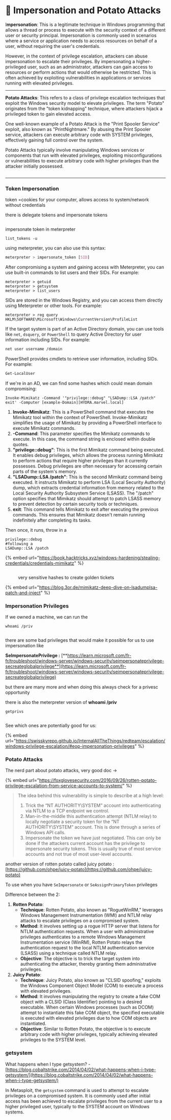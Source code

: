 # 🥔 Impersonation and Potato Attacks

I**mpersonation**: This is a legitimate technique in Windows programming that allows a thread or process to execute with the security context of a different user or security principal. Impersonation is commonly used in scenarios where a service or application needs to access resources on behalf of a user, without requiring the user's credentials.&#x20;

However, in the context of privilege escalation, attackers can abuse impersonation to escalate their privileges. By impersonating a higher-privileged user, such as an administrator, attackers can gain access to resources or perform actions that would otherwise be restricted. This is often achieved by exploiting vulnerabilities in applications or services running with elevated privileges.

***

**Potato Attacks**: This refers to a class of privilege escalation techniques that exploit the Windows security model to elevate privileges. The term "Potato" originates from the "token kidnapping" technique, where attackers hijack a privileged token to gain elevated access.

One well-known example of a Potato Attack is the "Print Spooler Service" exploit, also known as "PrintNightmare." By abusing the Print Spooler service, attackers can execute arbitrary code with SYSTEM privileges, effectively gaining full control over the system.

Potato Attacks typically involve manipulating Windows services or components that run with elevated privileges, exploiting misconfigurations or vulnerabilities to execute arbitrary code with higher privileges than the attacker initially possessed.

<figure><img src="../../../../.gitbook/assets/image (27) (1).png" alt=""><figcaption></figcaption></figure>

***

### Token Impersonation <a href="#lecture_heading" id="lecture_heading"></a>

token =cookies for your computer, allows access to system/network without credentials

there is delegate tokens and impersonate tokens&#x20;

<figure><img src="../../../../.gitbook/assets/image (28) (1).png" alt=""><figcaption></figcaption></figure>

impersonate token in meterpreter&#x20;

```
list_tokens -u 
```

using meterpreter, you can also use this syntax:

```css
meterpreter > impersonate_token [SID]
```

After compromising a system and gaining access with Meterpreter, you can use built-in commands to list users and their SIDs. For example:

```
meterpreter > getuid
meterpreter > getsystem
meterpreter > list_users
```

SIDs are stored in the Windows Registry, and you can access them directly using Meterpreter or other tools. For example:

```
meterpreter > reg query HKLM\SOFTWARE\Microsoft\Windows\CurrentVersion\ProfileList
```

If the target system is part of an Active Directory domain, you can use tools like `net`, `dsquery`, or `PowerShell` to query Active Directory for user information including SIDs. For example:

```bash
net user username /domain
```

PowerShell provides cmdlets to retrieve user information, including SIDs. For example:

```powershell
Get-LocalUser
```

If we're in an AD, we can find some hashes which could mean domain compromising:

```
Invoke-Mimikatz -Command '"privilege::debug" "LSADump::LSA /patch" exit' -Computer [example-Domain][HYDRA.marvel.local]
```

1. **Invoke-Mimikatz**: This is a PowerShell command that executes the Mimikatz tool within the context of PowerShell. Invoke-Mimikatz simplifies the usage of Mimikatz by providing a PowerShell interface to execute Mimikatz commands.
2. **-Command**: This parameter specifies the Mimikatz commands to execute. In this case, the command string is enclosed within double quotes.
3. **"privilege::debug"**: This is the first Mimikatz command being executed. It enables debug privileges, which allows the process running Mimikatz to perform actions that require higher privileges than it currently possesses. Debug privileges are often necessary for accessing certain parts of the system's memory.
4. **"LSADump::LSA /patch"**: This is the second Mimikatz command being executed. It instructs Mimikatz to perform LSA (Local Security Authority) dump, which extracts credential information from memory related to the Local Security Authority Subsystem Service (LSASS). The "/patch" option specifies that Mimikatz should attempt to patch LSASS memory to prevent detection by certain security tools or techniques.
5. **exit**: This command tells Mimikatz to exit after executing the previous commands. This ensures that Mimikatz doesn't remain running indefinitely after completing its tasks.

Then once, it runs, throw in a&#x20;

```
privilege::debug
#following a 
LSADump::LSA /patch
```

{% embed url="https://book.hacktricks.xyz/windows-hardening/stealing-credentials/credentials-mimikatz" %}

<figure><img src="../../../../.gitbook/assets/image (30) (1).png" alt=""><figcaption><p>very sensitive hashes to create golden tickets</p></figcaption></figure>

{% embed url="https://blog.3or.de/mimikatz-deep-dive-on-lsadumplsa-patch-and-inject" %}

### Impersonation Privileges <a href="#lecture_heading" id="lecture_heading"></a>

If we owned a machine, we can run the&#x20;

```
whoami /priv
```

<figure><img src="../../../../.gitbook/assets/image (31) (1).png" alt=""><figcaption></figcaption></figure>

there are some bad privileges that would make it possible for us to use impersonation like&#x20;

**SeImpersonatePrivilege :** [**https://learn.microsoft.com/fr-fr/troubleshoot/windows-server/windows-security/seimpersonateprivilege-secreateglobalprivilege**](https://learn.microsoft.com/fr-fr/troubleshoot/windows-server/windows-security/seimpersonateprivilege-secreateglobalprivilege)

but there are many more and when doing this always check for a privesc opportunity

there is also the meterpreter version of **whoami /priv**

```
getprivs
```

<figure><img src="../../../../.gitbook/assets/image (32).png" alt=""><figcaption></figcaption></figure>

See which ones are potentially good for us:

{% embed url="https://swisskyrepo.github.io/InternalAllTheThings/redteam/escalation/windows-privilege-escalation/#eop-impersonation-privileges" %}

### Potato Attacks <a href="#lecture_heading" id="lecture_heading"></a>

The nerd part about potato attacks, very good doc ->

{% embed url="https://foxglovesecurity.com/2016/09/26/rotten-potato-privilege-escalation-from-service-accounts-to-system/" %}

> The idea behind this vulnerability is simple to describe at a high level:
>
> 1. Trick the “NT AUTHORITY\SYSTEM” account into authenticating via NTLM to a TCP endpoint we control.
> 2. Man-in-the-middle this authentication attempt (NTLM relay) to locally negotiate a security token for the “NT AUTHORITY\SYSTEM” account. This is done through a series of Windows API calls.
> 3. Impersonate the token we have just negotiated. This can only be done if the attackers current account has the privilege to impersonate security tokens. This is usually true of most service accounts and not true of most user-level accounts.

another version of rotten potato called juicy potato : [https://github.com/ohpe/juicy-potato](https://github.com/ohpe/juicy-potato)

To use when you have `SeImpersonate` or `SeAssignPrimaryToken` privileges

Difference between the 2:

1. **Rotten Potato**:
   * **Technique**: Rotten Potato, also known as "RogueWinRM," leverages Windows Management Instrumentation (WMI) and NTLM relay attacks to escalate privileges on a compromised system.
   * **Method**: It involves setting up a rogue HTTP server that listens for NTLM authentication requests. When a user with administrative privileges authenticates to a remote Windows Management Instrumentation service (WinRM), Rotten Potato relays the authentication request to the local NTLM authentication service (LSASS) using a technique called NTLM relay.
   * **Objective**: The objective is to trick the target system into authenticating the attacker, thereby granting them administrative privileges.
2. **Juicy Potato**:
   * **Technique**: Juicy Potato, also known as "CLSID spoofing," exploits the Windows Component Object Model (COM) to execute a process with elevated privileges.
   * **Method**: It involves manipulating the registry to create a fake COM object with a CLSID (Class Identifier) pointing to a desired executable. When certain Windows processes (such as DCOM) attempt to instantiate this fake COM object, the specified executable is executed with elevated privileges due to how COM objects are instantiated.
   * **Objective**: Similar to Rotten Potato, the objective is to execute arbitrary code with higher privileges, typically achieving elevated privileges to the SYSTEM level.

### getsystem

What happens when I type getsystem? - [https://blog.cobaltstrike.com/2014/04/02/what-happens-when-i-type-getsystem/](https://blog.cobaltstrike.com/2014/04/02/what-happens-when-i-type-getsystem/)

In Metasploit, the `getsystem` command is used to attempt to escalate privileges on a compromised system. It is commonly used after initial access has been achieved to escalate privileges from the current user to a higher privileged user, typically to the SYSTEM account on Windows systems.
